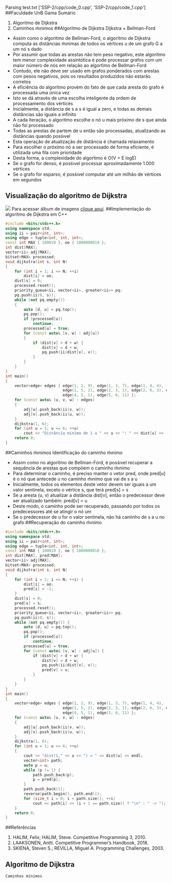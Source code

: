 Parsing test.txt
['SSP-2/cpp/code_0.cpp', 'SSP-2/cpp/code_1.cpp']
##Faculdade UnB Gama
Sumário
1. Algoritmo de Dijkstra
2. Caminhos ḿınimos
##Algoritmo de Dijkstra
Dijkstra × Bellman-Ford
* Assim como o algoritmo de Bellman-Ford, o algoritmo de Dijkstra
computa as distâncias ḿınimas de todos os vértices u de um grafo
G a um nó s dado
* Por assumir que todas as arestas não tem peso negativo, este
algoritmo tem menor complexidade assintótica e pode processar
grafos com um maior número de nós em relação ao algortimo de
Bellman-Ford
* Contudo, ele não deve ser usado em grafos ponderados com arestas
com pesos negativos, pois os resultados produzidos não estarão
corretos
* A eficiência do algoritmo provém do fato de que cada aresta do
grafo é processada uma única vez
* Isto se dá através de uma escolha inteligente da ordem de
processamento dos vértices
* Inicialmente, a distância de s a s é igual a zero, e todas as demais
distâncias são iguais a infinito
* A cada iteração, o algoritmo escolhe o nó u mais próximo de s que
ainda não foi processado
* Todas as arestas de partem de u então são processadas, atualizando
as distâncias quando posśıvel
* Esta operação de atualização de distância é chamada relaxamento
* Para escolher o próximo nó a ser processado de forma eficiente, é
utilizada uma fila com prioridade
* Desta forma, a complexidade do algortimo é O(V + E logE)
* Se o grafo for denso, é posśıvel processar aproximadamente 1.000
vértices
* Se o grafo for esparso, é posśıvel computar até um milhão de
vértices em segundos
## Visualização do algoritmo de Dijkstra
![](SSP-2/images/movie.gif)
Para acessar álbum de imagens [clique aqui](SSP-2/images/).
##Implementação do algoritmo de Dijkstra em C++
```C++
#include <bits/stdc++.h>
using namespace std;
using ii = pair<int, int>;
using edge = tuple<int, int, int>;
const int MAX { 100010 }, oo { 1000000010 };
int dist[MAX];
vector<ii> adj[MAX];
bitset<MAX> processed;
void dijkstra(int s, int N)
{
    for (int i = 1; i <= N; ++i)
        dist[i] = oo;
    dist[s] = 0;
    processed.reset();
    priority_queue<ii, vector<ii>, greater<ii>> pq;
    pq.push(ii(0, s));
    while (not pq.empty())
    {
        auto [d, u] = pq.top();
        pq.pop();
        if (processed[u])
            continue;
        processed[u] = true;
        for (const auto& [v, w] : adj[u])
        {
            if (dist[v] > d + w) {
                dist[v] = d + w;
                pq.push(ii(dist[v], v));
            }
        }
    }
}
int main()
{
    vector<edge> edges { edge(1, 2, 9), edge(1, 3, 7), edge(1, 4, 4),
                         edge(1, 5, 2), edge(2, 3, 1), edge(2, 6, 3), edge(3, 4, 2),
                         edge(4, 5, 1), edge(5, 6, 11) };
    for (const auto& [u, v, w] : edges)
    {
        adj[u].push_back(ii(v, w));
        adj[v].push_back(ii(u, w));
    }
    dijkstra(1, 6);
    for (int u = 1; u <= 6; ++u)
        cout << "Distância minima de 1 a " << u << ": " << dist[u] << '\n';
    return 0;
}
```
##Caminhos ḿınimos
Identificação do caminho ḿınimo
* Assim como no algoritmo de Bellman-Ford, é posśıvel recuperar a
sequência de arestas que compõem o caminho ḿınimo
* Para determinar o caminho, é preciso manter o vetor pred, onde
pred[u] é o nó que antecede u no caminho ḿınimo que vai de s a u
* Inicialmente, todos os elementos deste vetor devem ser iguais a um
valor sentinela, exceto o vértice s, que terá pred[s] = s
* Se a aresta (u, v) atualizar a distância dist[v], então o predecessor
deve ser atualizado também: pred[v] = u
* Deste modo, o caminho pode ser recuperado, passando por todos os
predecessores até se atingir o nó um
* Se o predecessor de u for o valor sentinela, não há caminho de s a u
no grafo
##Recuperação do caminho ḿınimo
```C++
#include <bits/stdc++.h>
using namespace std;
using ii = pair<int, int>;
using edge = tuple<int, int, int>;
const int MAX { 100010 }, oo { 1000000010 };
int dist[MAX], pred[MAX];
vector<ii> adj[MAX];
bitset<MAX> processed;
void dijkstra(int s, int N)
{
    for (int i = 1; i <= N; ++i) {
        dist[i] = oo;
        pred[i] = -1;
    }
    dist[s] = 0;
    pred[s] = s;
    processed.reset();
    priority_queue<ii, vector<ii>, greater<ii>> pq;
    pq.push(ii(0, s));
    while (not pq.empty()) {
        auto [d, u] = pq.top();
        pq.pop();
        if (processed[u])
            continue;
        processed[u] = true;
        for (const auto& [v, w] : adj[u]) {
            if (dist[v] > d + w) {
                dist[v] = d + w;
                pq.push(ii(dist[v], v));
                pred[v] = u;
            }
        }
    }
}
int main()
{
    vector<edge> edges { edge(1, 2, 9), edge(1, 3, 7), edge(1, 4, 4),
                         edge(1, 5, 2), edge(2, 3, 1), edge(2, 6, 3), edge(3, 4, 2),
                         edge(4, 5, 1), edge(5, 6, 11) };
    for (const auto& [u, v, w] : edges)
    {
        adj[u].push_back(ii(v, w));
        adj[v].push_back(ii(u, w));
    }
    dijkstra(1, 6);
    for (int u = 1; u <= 6; ++u)
    {
        cout << "dist(1," << u << ") = " << dist[u] << endl;
        vector<int> path;
        auto p = u;
        while (p != 1) {
            path.push_back(p);
            p = pred[p];
        }
        path.push_back(1);
        reverse(path.begin(), path.end());
        for (size_t i = 0; i < path.size(); ++i)
            cout << path[i] << (i + 1 == path.size() ? "\n" : " -> ");
    }
    return 0;
}
```
##Referências
1. HALIM, Felix; HALIM, Steve. Competitive Programming 3, 2010.
2. LAAKSONEN, Antti. Competitive Programmer’s Handbook, 2018.
3. SKIENA, Steven S.; REVILLA, Miguel A. Programming
Challenges, 2003.
##	Algoritmo de Dijkstra
	Caminhos mínimos
